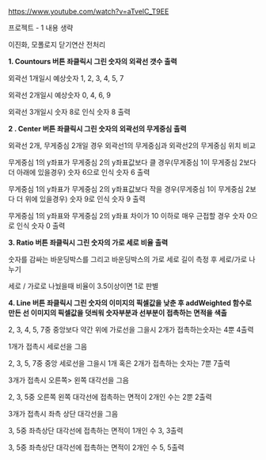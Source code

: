 https://www.youtube.com/watch?v=aTvelC_T9EE

프로젝트 - 1 내용 생략

이진화, 모폴로지 닫기연산 전처리

__1. Countours 버튼 좌클릭시 그린 숫자의 외곽선 갯수 출력__

  외곽선 1개일시 예상숫자 1, 2, 3, 4, 5, 7

  외곽선 2개일시 예상숫자 0, 4, 6, 9

  외곽선 3개일시 숫자 8로 인식 숫자 8 출력

__2 . Center 버튼 좌클릭시 그린 숫자의 외곽선의 무게중심 출력__

  외곽선 2개, 무게중심 2개일 경우 외곽선1의 무게중심과 외곽선2의 무게중심 위치 비교

  무게중심 1의 y좌표가 무게중심 2의 y좌표값보다 클 경우(무게중심 1이 무게중심 2보다 더 아래에 있을경우) 숫자 6으로 인식 숫자 6 출력

  무게중심 1의 y좌표가 무게중심 2의 y좌표값보다 작을 경우(무게중심 1이 무게중심 2보다 더 위에 있을경우) 숫자 9로 인식 숫자 9 출력

  무게중심 1의 y좌표와 무게중심 2의 y좌표 차이가 10 이하로 매우 근접할 경우 숫자 0으로 인식 숫자 0 출력

  __3. Ratio 버튼 좌클릭시 그린 숫자의 가로 세로 비율 출력__

  숫자를 감싸는 바운딩박스를 그리고 바운딩박스의 가로 세로 길이 측정 후 세로/가로 나누기
 
  세로 / 가로로 나눴을때 비율이 3.5이상이면 1로 판별 

  __4. Line 버튼 좌클릭시 그린 숫자의 이미지의 픽셀값을 낮춘 후 addWeighted 함수로 만든 선 이미지의 픽셀값을 덧씌워 숫자부분과 선부분이 접촉하는 면적을 색출__

  2, 3, 4, 5, 7중 중앙보다 약간 위에 가로선을 그을시 2개가 접촉하는숫자는 4뿐 4출력

  1개가 접촉시 세로선을 그음

  2, 3, 5, 7중 중앙 세로선을 그을시 1개 혹은 2개가 접촉하는 숫자는 7뿐 7출력

  3개가 접촉시 오른쪽> 왼쪽 대각선을 그음

  2, 3, 5중 오른쪽 왼쪽 대각선에 접촉하는 면적이 2개인 수는 2뿐 2출력

  3개가 접촉시 좌측 상단 대각선을 그음

  3, 5중 좌측상단 대각선에 접촉하는 면적이 1개인 수 3, 3출력

  3, 5중 좌측상단 대각선에 접촉하는 면적이 2개인 수 5, 5출력
